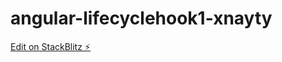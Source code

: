 # angular-lifecyclehook1-xnayty

[Edit on StackBlitz ⚡️](https://stackblitz.com/edit/angular-lifecyclehook1-xnayty)